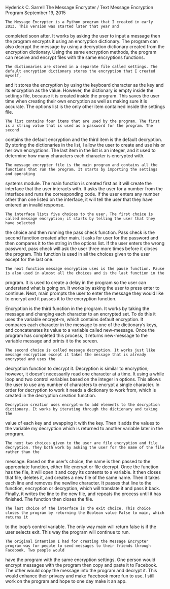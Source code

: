 Hyderick C. Sarrell
The Message Encrypter / Text Message Encryption Program
September 19, 2015

	The Message Encrypter is a Python program that I created in early 2013. This version was started later that year and 
completed soon after. It works by asking the user to input a message then the program encrypts it using an encryption dictionary. 
The program can also decrypt the message by using a decryption dictionary created from the encryption dictionary. Using the same 
encryption methods, the program can receive and encrypt files with the same encryptions functions.

	The dictionaries are stored in a separate file called settings. The default encryption dictionary stores the encryption that I created myself, 
and it stores the encryption by using the keyboard character as the key and its encryption as the value. However, the dictionary is empty inside the 
settings file, because it is created inside the program. This saves the user time when creating their own encryption as well as making sure it is accurate.
The options list is the only other item contained inside the settings file.

	The list contains four items that are used by the program. The first is a string value that is used as a password for the program. The second 
contains the default encryption and the third item is the default decryption. By storing the dictionaries in the list, I allow the user to create and use 
his or her own encryptions. The last item in the list is an integer, and it used to determine how many characters each character is encrypted with.

	The message encrypter file is the main program and contains all the functions that run the program. It starts by importing the settings and operating 
systems module. The main function is created first as it will create the interface that the user interacts with. It asks the user for a number from the 
interface and runs the corresponding code. If the user enters any number other than one listed on the interface, it will tell the user that they have 
entered an invalid response. 

	The interface lists five choices to the user. The first choice is called message encryption; it starts by telling the user that they have selected 
the choice and then running the pass check function. Pass check is the second function created after main. It asks for user for the password and then 
compares it to the string in the options list. If the user enters the wrong password, pass check will ask the user three more times before it closes the 
program. This function is used in all the choices given to the user except for the last one.

	The next function message encryption uses is the pause function. Pause is also used in almost all the choices and is the last function in the 
program. It is used to create a delay in the program so the user can understand what is going on. It works by asking the user to press enter to continue. 
Next, main prompts the user to enter the message they would like to encrypt and it passes it to the encryption function.

Encryption is the third function in the program. It works by taking the message and changing each character to an encrypted set. To do this it uses the 
variable encrypt-m, which contains default encryption. It compares each character in the message to one of the dictionary’s keys, and concatenates its 
value to a variable called new-message. Once the program has completed this process, it returns new-message to the variable message and prints it to the 
screen.

	The second choice is called message decryption. It works just like message encryption except it takes the message that is already encrypted and uses the 
decryption function to decrypt it. Decryption is similar to encryption; however, it doesn’t necessarily read one character at a time. It using a while 
loop and two control variables based on the integer in options. This allows the user to use any number of characters to encrypt a single character. In 
order for decryption to work it needs a dictionary to work from, which is created in the decryption creation function.

	Decryption creation uses encrypt-m to add elements to the decryption dictionary. It works by iterating through the dictionary and taking the 
value of each key and swapping it with the key. Then it adds the values to the variable my decryption which is returned to another variable later in the 
program.

	The next two choices given to the user are file encryption and file decryption. They both work by asking the user for the name of the file rather than the 
message. Based on the user’s choice, the name is then passed to the appropriate function, either file encrypt or file decrypt. Once the function has the file, it will 
open it and copy its contents to a variable. It then closes that file, deletes it, and creates a new file of the same name. Then it takes each line and removes the newline 
character. It passes that line to the function, encryption or decryption, which will translate it and pass it back. Finally, it writes the line to the new file, and repeats 
the process until it has finished. The function then closes the file.

	The last choice of the interface is the exit choice. This choice closes the program by returning the Boolean value False to main, which returns it 
to the loop’s control variable. The only way main will return false is if the user selects exit. This way the program will continue to run.

	The original intention I had for creating the Message Encrypter program was for people to send messages to their friends through Facebook. Two people would 
have the program with the same encryption settings. One person would encrypt messages with the program then copy and paste it to Facebook. The other would 
copy the message into the program and decrypt it. This would enhance their privacy and make Facebook more fun to use. I still work on the program and hope 
to one day make it an app.
